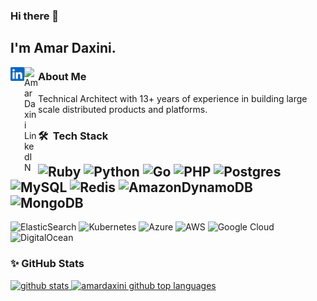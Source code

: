 ### Hi there 👋

## I'm Amar Daxini. 


<a href="https://www.linkedin.com/in/amardaxini/">
  <img align="left" alt="Amar Daxini LinkedIN" width="22px" src="https://raw.githubusercontent.com/amardaxini/amardaxini/master/linkedin.svg" />
</a>
<a href="https://amardaxini.medium.com/">
  <img align="left" alt="Amar Daxini LinkedIN" width="22px" src="https://raw.githubusercontent.com/amardaxini/amardaxini/master/medium.svg" />
</a>


### About Me   

 Technical Architect with 13+ years of experience in building large scale distributed products and platforms.

### 🛠 &nbsp;Tech Stack

![Ruby](https://img.shields.io/badge/ruby-%23CC342D.svg?style=for-the-badge&logo=ruby&logoColor=white)
![Python](https://img.shields.io/badge/python-3670A0?style=for-the-badge&logo=python&logoColor=ffdd54)
![Go](https://img.shields.io/badge/go-%2300ADD8.svg?style=for-the-badge&logo=go&logoColor=white)
![PHP](https://img.shields.io/badge/php-%23777BB4.svg?style=for-the-badge&logo=php&logoColor=white)
![Postgres](https://img.shields.io/badge/postgres-%23316192.svg?style=for-the-badge&logo=postgresql&logoColor=white)
![MySQL](https://img.shields.io/badge/mysql-%2300f.svg?style=for-the-badge&logo=mysql&logoColor=white)
![Redis](https://img.shields.io/badge/redis-%23DD0031.svg?style=for-the-badge&logo=redis&logoColor=white)
![AmazonDynamoDB](https://img.shields.io/badge/Amazon%20DynamoDB-4053D6?style=for-the-badge&logo=Amazon%20DynamoDB&logoColor=white)
![MongoDB](https://img.shields.io/badge/MongoDB-%234ea94b.svg?style=for-the-badge&logo=mongodb&logoColor=white)
--
![ElasticSearch](https://img.shields.io/badge/-ElasticSearch-005571?style=for-the-badge&logo=elasticsearch)
![Kubernetes](https://img.shields.io/badge/kubernetes-%23326ce5.svg?style=for-the-badge&logo=kubernetes&logoColor=white)
![Azure](https://img.shields.io/badge/azure-%230072C6.svg?style=for-the-badge&logo=azure-devops&logoColor=white)
![AWS](https://img.shields.io/badge/AWS-%23FF9900.svg?style=for-the-badge&logo=amazon-aws&logoColor=white)
![Google Cloud](https://img.shields.io/badge/GoogleCloud-%234285F4.svg?style=for-the-badge&logo=google-cloud&logoColor=white)
![DigitalOcean](https://img.shields.io/badge/DigitalOcean-%230167ff.svg?style=for-the-badge&logo=digitalOcean&logoColor=white)


### ✨ GitHub Stats

  <a href="https://github.com/amardaxini">
    <img height="180em" src="https://github-readme-stats.vercel.app/api?username=amardaxini&show_icons=true&theme=merko&count_private=true" alt="github stats" />
    <img height="180em" src="https://github-readme-stats.vercel.app/api/top-langs/?username=amardaxini&theme=merko&layout=compact&langs_count=8&hide=coldfusion,css,html,asp" alt="amardaxini github top languages" />
  </a>
  <br/>

